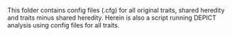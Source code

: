 This folder contains config files (.cfg) for all original traits, shared heredity and traits minus shared heredity. Herein is also a script running DEPICT analysis using config files for all traits.   
